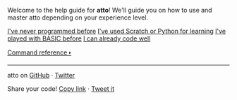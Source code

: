 Welcome to the help guide for **atto**! We'll guide you on how to use and master atto depending on your experience level.

<a href="/beginner.md" class="card darkGreen">I've never programmed before</a>
<a href="/fromedu.md" class="card purple">I've used Scratch or Python for learning</a>
<a href="/frombasic.md" class="card darkBlue">I've played with BASIC before</a>
<a href="/advanced.md" class="card magenta">I can already code well</a>

[Command reference 🢒](/reference/index.md)

---

atto on <a href="https://github.com/James-Livesey/atto" title="James-Livesey/atto" target="_blank">GitHub</a> · <a href="https://twitter.com/codeurdreams" title="@codeurdreams" target="_blank">Twitter</a>

Share your code! [Copy link](javascript:shareProgramLink();) · [Tweet it](/tweet.md)